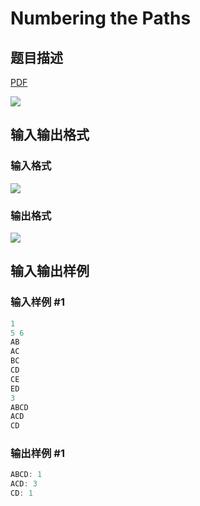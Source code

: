 # Numbering the Paths

## 题目描述

[problemUrl]: https://uva.onlinejudge.org/index.php?option=com_onlinejudge&Itemid=8&category=17&page=show_problem&problem=1485

[PDF](https://uva.onlinejudge.org/external/105/p10544.pdf)

![](https://cdn.luogu.com.cn/upload/vjudge_pic/UVA10544/9d690c62f30b59bba7d3ded47aa6d700e74d900f.png)

## 输入输出格式

### 输入格式

![](https://cdn.luogu.com.cn/upload/vjudge_pic/UVA10544/ffee3bf062b323f96b0a4d022b2ddbe325357ca2.png)

### 输出格式

![](https://cdn.luogu.com.cn/upload/vjudge_pic/UVA10544/418df6170a1541ff035afbc51a7ae16a2a40d846.png)

## 输入输出样例

### 输入样例 #1

```cpp
1
5 6
AB
AC
BC
CD
CE
ED
3
ABCD
ACD
CD
```


### 输出样例 #1

```cpp
ABCD: 1
ACD: 3
CD: 1
```


